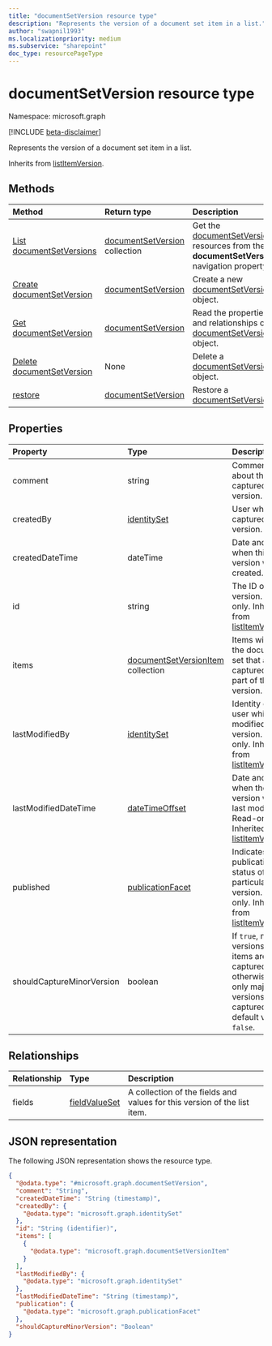 ```yaml
---
title: "documentSetVersion resource type"
description: "Represents the version of a document set item in a list."
author: "swapnil1993"
ms.localizationpriority: medium
ms.subservice: "sharepoint"
doc_type: resourcePageType
---
```


# documentSetVersion resource type

Namespace: microsoft.graph

[!INCLUDE [beta-disclaimer](../../includes/beta-disclaimer.md)]

Represents the version of a document set item in a list.

Inherits from [listItemVersion](../resources/listitemversion.md).

## Methods
|Method|Return type|Description|
|:---|:---|:---|
|[List documentSetVersions](../api/listitem-list-documentsetversions.md)|[documentSetVersion](../resources/documentsetversion.md) collection|Get the [documentSetVersion](../resources/documentsetversion.md) resources from the **documentSetVersions** navigation property.|
|[Create documentSetVersion](../api/listitem-post-documentsetversions.md)|[documentSetVersion](../resources/documentsetversion.md)|Create a new [documentSetVersion](../resources/documentsetversion.md) object.|
|[Get documentSetVersion](../api/documentsetversion-get.md)|[documentSetVersion](../resources/documentsetversion.md)|Read the properties and relationships of a [documentSetVersion](../resources/documentsetversion.md) object.|
|[Delete documentSetVersion](../api/documentsetversion-delete.md)|None|Delete a [documentSetVersion](../resources/documentsetversion.md) object.|
|[restore](../api/documentsetversion-restore.md)|[documentSetVersion](../resources/documentsetversion.md)|Restore a [documentSetVersion](../resources/documentsetversion.md).|


## Properties
|Property|Type|Description|
|:---|:---|:---|
| comment | string | Comment about the captured version.|
| createdBy   | [identitySet](../resources/identityset.md) | User who captured the version.|
| createdDateTime     | dateTime | Date and time when this version was created.|
| id                  | string                                               | The ID of the version. Read-only. Inherited from [listItemVersion](../resources/listitemversion.md).|
| items     | [documentSetVersionItem](../resources/documentsetversionitem.md) collection | Items within the document set that are captured as part of this version.|
| lastModifiedBy       | [identitySet](../resources/identityset.md)           | Identity of the user which last modified the version. Read-only. Inherited from [listItemVersion](../resources/listitemversion.md).|
| lastModifiedDateTime | [dateTimeOffset](../resources/timestamp.md)          | Date and time when the version was last modified. Read-only. Inherited from [listItemVersion](../resources/listitemversion.md).     |
| published            | [publicationFacet](../resources/publicationfacet.md) | Indicates the publication status of this particular version. Read-only. Inherited from [listItemVersion](../resources/listitemversion.md).| 
| shouldCaptureMinorVersion | boolean  | If `true`, minor versions of items are also captured; otherwise, only major versions are captured. The default value is `false`.|

## Relationships
|Relationship|Type|Description|
|:---|:---|:---|
| fields        | [fieldValueSet](../resources/fieldvalueset.md) | A collection of the fields and values for this version of the list item. |

## JSON representation
The following JSON representation shows the resource type.
<!-- {
  "blockType": "resource",
  "keyProperty": "id",
  "@odata.type": "microsoft.graph.documentSetVersion",
  "baseType": "microsoft.graph.listItemVersion",
  "openType": false
}
-->
``` json
{
  "@odata.type": "#microsoft.graph.documentSetVersion",
  "comment": "String",
  "createdDateTime": "String (timestamp)",
  "createdBy": {
    "@odata.type": "microsoft.graph.identitySet"
  },
  "id": "String (identifier)",
  "items": [
    {
      "@odata.type": "microsoft.graph.documentSetVersionItem"
    }
  ],
  "lastModifiedBy": {
    "@odata.type": "microsoft.graph.identitySet"
  },
  "lastModifiedDateTime": "String (timestamp)",
  "publication": {
    "@odata.type": "microsoft.graph.publicationFacet"
  },
  "shouldCaptureMinorVersion": "Boolean"
}
```

